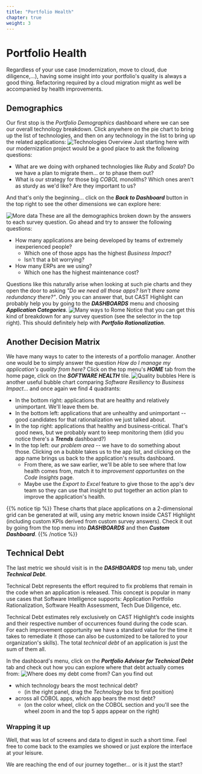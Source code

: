 ```yaml
---
title: "Portfolio Health"
chapter: true
weight: 3
---
```


# Portfolio Health
Regardless of your use case (modernization, move to cloud, due diligence,...), having some insight into your portfolio's quality is always a good thing. Refactoring required by a cloud migration might as well be accompanied by health improvements. 
 
## Demographics
Our first stop is the *Portfolio Demographics* dashboard where we can see our overall technology breakdown.
Click anywhere on the pie chart to bring up the list of technologies, and then on any technology in the list to bring up the related applications:
![Technologies Overview](/images/PortfolioHealth-1.png)
Just starting here with our modernization project would be a good place to ask the following questions:
- What are we doing with orphaned technologies like *Ruby* and *Scala*? Do we have a plan to migrate them... or to phase them out?
- What is our strategy for those big *COBOL* monoliths? Which ones aren't as sturdy as we'd like? Are they important to us?

And that's only the beginning... click on the ***Back to Dashboard*** button in the top right to see the other dimensions we can explore here:

![More data](/images/PortfolioHealth-2.png)
These are all the demographics broken down by the answers to each survey question. Go ahead and try to answer the following questions:
- How many applications are being developed by teams of extremely inexperienced people? 
	- Which one of those apps has the highest *Business Impact*?
	- Isn't that a bit worrying?
- How many ERPs are we using?
	- Which one has the highest maintenance cost?

Questions like this naturally arise when looking at such pie charts and they open the door to asking *"Do we need all those apps? Isn't there some redundancy there?"*. Only you can answer that, but CAST Highlight can probably help you by going to the ***DASHBOARDS*** menu and choosing ***Application Categories***.
![Many ways to Rome](/images/PortfolioHealth-5.png)
Notice that you can get this kind of breakdown for any survey question (see the selector in the top right). This should definitely help with ***Portfolio Rationalization***.

## Another Decision Matrix
We have many ways to cater to the interests of a portfolio manager. Another one would be to simply answer the question *How do I manage my application's quality from here?* Click on the top menu's ***HOME*** tab from the home page, click on the ***SOFTWARE HEALTH*** tile.
![Quality bubbles](/images/PortfolioHealth-3.png)
Here is another useful bubble chart comparing *Software Resiliency* to *Business Impact*... and once again we find 4 quadrants:
- In the bottom right: applications that are healthy and relatively unimportant. We'll leave them be.
- In the bottom left: applications that are unhealthy and unimportant -- good candidates for that rationalization we just talked about.
- In the top right: applications that healthy and business-critical. That's good news, but we probably want to keep monitoring them (did you notice there's a ***Trends*** dashboard?)
- In the top left: our *problem area* -- we have to do something about those. Clicking on a bubble takes us to the app list, and clicking on the app name brings us back to the application's results dashboard. 
	- From there, as we saw earlier, we'll be able to see where that low health comes from, match it to *improvement opportunites* on the *Code Insights* page. 
	- Maybe use the *Export to Excel* feature to give those to the app's dev team so they can use that insight to put together an action plan to improve the application's health.

{{% notice tip %}}
These charts that place applications on a 2-dimensional grid can be generated at will, using any metric known inside CAST Highlight (including custom KPIs derived from custom survey answers). Check it out by going from the top menu into ***DASHBOARDS*** and then ***Custom Dashboard***.
{{% /notice %}}

## Technical Debt
The last metric we should visit is in the ***DASHBOARDS*** top menu tab, under ***Technical Debt***.

Technical Debt represents the effort required to fix problems that remain in the code when an application is released. This concept is popular in many use cases that Software Intelligence supports: Application Portfolio Rationalization, Software Health Assessment, Tech Due Diligence, etc. 

Technical Debt estimates rely exclusively on CAST Highlight’s code insights and their respective number of occurrences found during the code scan. For each improvement opportunity we have a standard value for the time it takes to remediate it (those can also be customized to be tailored to your organization's skills). The total *technical debt* of an application is just the sum of them all.

In the dashboard's menu, click on the ***Portfolio Advisor for Technical Debt*** tab and check out how you can explore where that debt actually comes from:
![Where does my debt come from?](/images/PortfolioHealth-4.png)
Can you find out
- which technology bears the most technical debt?
	- (in the right panel, drag the *Technology* box to first position)
- across all COBOL apps, which app bears the most debt?
	- (on the color wheel, click on the COBOL section and you'll see the wheel zoom in and the top 5 apps appear on the right)

### Wrapping it up
Well, that was lot of screens and data to digest in such a short time. Feel free to come back to the examples we showed or just explore the interface at your leisure. 

We are reaching the end of our journey together... or is it just the start?